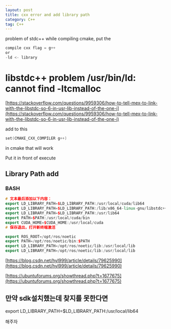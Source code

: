 ```yaml
---
layout: post
title: cxx error and add library path
category: C++
tag: C++
---
```


problem of stdc++ while compiling cmake, put the

```jsx
compile cxx flag = g++
or
-ld <- library
```

# libstdc++ problem /usr/bin/ld: cannot find -ltcmalloc

[https://stackoverflow.com/questions/9959306/how-to-tell-mex-to-link-with-the-libstdc-so-6-in-usr-lib-instead-of-the-one-i](https://stackoverflow.com/questions/9959306/how-to-tell-mex-to-link-with-the-libstdc-so-6-in-usr-lib-instead-of-the-one-i)

add to this

```cpp
set(CMAKE_CXX_COMPILER g++)
```

in cmake that will work

Put it in front of execute


## Library Path add
### BASH

```cpp
# 文本最后添加以下内容：
export LD_LIBRARY_PATH=$LD_LIBRARY_PATH:/usr/local/cuda/lib64
export LD_LIBRARY_PATH=$LD_LIBRARY_PATH:/lib/x86_64-linux-gnu/libstdc++.so.6
export LD_LIBRARY_PATH=$LD_LIBRARY_PATH:/usr/lib64
export PATH=$PATH:/usr/local/cuda/bin
export CUDA_HOME=$CUDA_HOME:/usr/local/cuda
# 保存退出，打开新终端激活

export ROS_ROOT=/opt/ros/noetic
export PATH=/opt/ros/noetic/bin:$PATH
export LD_LIBRARY_PATH=/opt/ros/noetic/lib:/usr/local/lib
export LD_LIBRARY_PATH=/opt/ros/noetic/lib:/usr/local/lib
```

[https://blog.csdn.net/hyl999/article/details/79625990](https://blog.csdn.net/hyl999/article/details/79625990)

[https://ubuntuforums.org/showthread.php?t=1677675](https://ubuntuforums.org/showthread.php?t=1677675)

## 만약 sdk설치했는데 찾지를 못한다면

export LD_LIBRARY_PATH=$LD_LIBRARY_PATH:/usr/local/lib64

해주자
